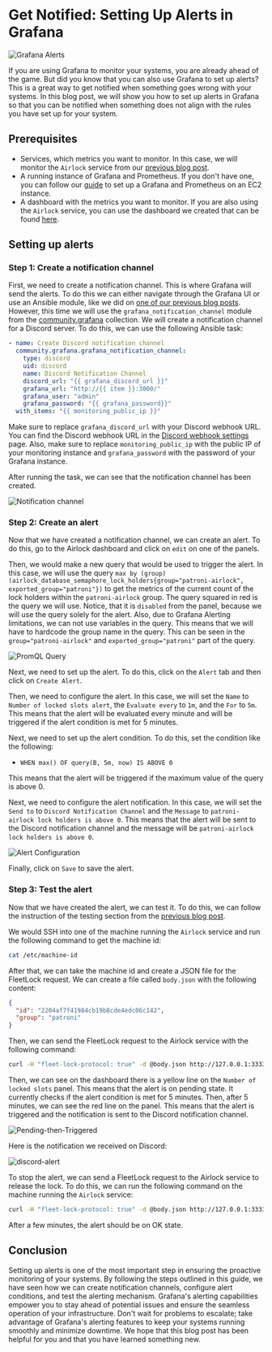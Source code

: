 # Get Notified: Setting Up Alerts in Grafana

![Grafana Alerts](./grafana-alerts.jpg)

If you are using Grafana to monitor your systems, you are already ahead of the game. But did you know that you can also use Grafana to set up alerts? This is a great way to get notified when something goes wrong with your systems. In this blog post, we will show you how to set up alerts in Grafana so that you can be notified when something does not align with the rules you have set up for your system.

## Prerequisites

- Services, which metrics you want to monitor. In this case, we will monitor the `Airlock` service from our [previous blog post](./blog-Coordinated_OS_Updates.md).
- A running instance of Grafana and Prometheus. If you don't have one, you can follow our [guide](./blog-Prometheus-Grafana.md) to set up a Grafana and Prometheus on an EC2 instance.
- A dashboard with the metrics you want to monitor. If you are also using the `Airlock` service, you can use the dashboard we created that can be found [here](https://github.com/proventa/aws-postgresql-demo/blob/main/grafana-dashboards/airlock.json).

## Setting up alerts

### Step 1: Create a notification channel

First, we need to create a notification channel. This is where Grafana will send the alerts. To do this we can either navigate through the Grafana UI or use an Ansible module, like we did on [one of our previous blog posts](./blog-Prometheus-Grafana.md). However, this time we will use the `grafana_notification_channel` module from the [community.grafana](https://galaxy.ansible.com/community/grafana) collection. We will create a notification channel for a Discord server. To do this, we can use the following Ansible task:

```yaml
- name: Create Discord notification channel
  community.grafana.grafana_notification_channel:
    type: discord
    uid: discord
    name: Discord Notification Channel
    discord_url: "{{ grafana_discord_url }}"
    grafana_url: "http://{{ item }}:3000/"
    grafana_user: "admin"
    grafana_password: "{{ grafana_password}}"
  with_items: "{{ monitoring_public_ip }}"
```

Make sure to replace `grafana_discord_url` with your Discord webhook URL. You can find the Discord webhook URL in the [Discord webhook settings](https://support.discord.com/hc/en-us/articles/228383668-Intro-to-Webhooks) page. Also, make sure to replace `monitoring_public_ip` with the public IP of your monitoring instance and `grafana_password` with the password of your Grafana instance.

After running the task, we can see that the notification channel has been created.

![Notification channel](./alert-channels.png)

### Step 2: Create an alert

Now that we have created a notification channel, we can create an alert. To do this, go to the Airlock dashboard and click on `edit` on one of the panels.

Then, we would make a new query that would be used to trigger the alert. In this case, we will use the query `max by (group) (airlock_database_semaphore_lock_holders{group="patroni-airlock", exported_group="patroni"})` to get the metrics of the current count of the lock holders within the `patroni-airlock` group. The query squared in red is the query we will use. Notice, that it is `disabled` from the panel, because we will use the query solely for the alert. Also, due to Grafana Alerting limitations, we can not use variables in the query. This means that we will have to hardcode the group name in the query. This can be seen in the `group="patroni-airlock"` and `exported_group="patroni"` part of the query.

![PromQL Query](./new-query.png)

Next, we need to set up the alert. To do this, click on the `Alert` tab and then click on `Create Alert`.

Then, we need to configure the alert. In this case, we will set the `Name` to `Number of locked slots alert`, the `Evaluate every` to `1m`, and the `For` to `5m`. This means that the alert will be evaluated every minute and will be triggered if the alert condition is met for 5 minutes.

Next, we need to set up the alert condition. To do this, set the condition like the following:

- `WHEN max() OF query(B, 5m, now) IS ABOVE 0`

This means that the alert will be triggered if the maximum value of the query is above 0.

Next, we need to configure the alert notification. In this case, we will set the `Send to` to `Discord Notification Channel` and the `Message` to `patroni-airlock lock holders is above 0`. This means that the alert will be sent to the Discord notification channel and the message will be `patroni-airlock lock holders is above 0`.

![Alert Configuration](./alert-config.png)

Finally, click on `Save` to save the alert.

### Step 3: Test the alert

Now that we have created the alert, we can test it. To do this, we can follow the instruction of the testing section from the [previous blog post](./blog-Coordinated_OS_Updates.md).

We would SSH into one of the machine running the `Airlock` service and run the following command to get the machine id:

```bash
cat /etc/machine-id
```

After that, we can take the machine id and create a JSON file for the FleetLock request. We can create a file called `body.json` with the following content:

```json
{
  "id": "2204af7f41984cb19b8cde4edc06c142",
  "group": "patroni"
}
```

Then, we can send the FleetLock request to the Airlock service with the following command:

```bash
curl -H "fleet-lock-protocol: true" -d @body.json http://127.0.0.1:3333/v1/pre-reboot
```

Then, we can see on the dashboard there is a yellow line on the `Number of locked slots` panel. This means that the alert is on pending state. It currently checks if the alert condition is met for 5 minutes. Then, after 5 minutes, we can see the red line on the panel. This means that the alert is triggered and the notification is sent to the Discord notification channel.

![Pending-then-Triggered](./pending-trigger-state.png)

Here is the notification we received on Discord:

![discord-alert](<discord-alert.png>)

To stop the alert, we can send a FleetLock request to the Airlock service to release the lock. To do this, we can run the following command on the machine running the `Airlock` service:

```bash
curl -H "fleet-lock-protocol: true" -d @body.json http://127.0.0.1:3333/v1/steady-state
```

After a few minutes, the alert should be on OK state.

## Conclusion

Setting up alerts is one of the most important step in ensuring the proactive monitoring of your systems. By following the steps outlined in this guide, we have seen how we can create notification channels, configure alert conditions, and test the alerting mechanism. Grafana's alerting capabilities empower you to stay ahead of potential issues and ensure the seamless operation of your infrastructure. Don't wait for problems to escalate; take advantage of Grafana's alerting features to keep your systems running smoothly and minimize downtime. We hope that this blog post has been helpful for you and that you have learned something new.